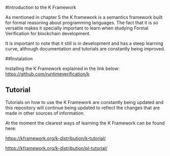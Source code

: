 #Introduction to the K Framework

As mentioned in chapter 5 the K framework is a semantics framework built for formal reasoning about programming languages. 
The fact that it is so versatile makes it specially important to learn when studying Formal Verification for blockchain development.

It is important to note that it still is in development and has a steep learning curve, although documentation and tutorials are constantly being improved.

##Instalation

Installing the K Framework explained in the link below:
https://github.com/runtimeverification/k

## Tutorial

Tutorials on how to use the K Framework are constantly being updated and this repository will continue being updated to reflect the changes that are made in other sources of information.

At the moment the clearest ways of learning the K Framework can be found here:

https://kframework.org/k-distribution/k-tutorial/

https://kframework.org/k-distribution/pl-tutorial/
